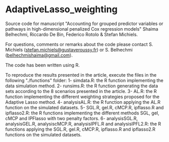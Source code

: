 # AdaptiveLasso_weighting


Source code for manuscript "Accounting for grouped predictor variables or pathways in high-dimensional penalized Cox regression models"
Shaima Belhechmi, Riccardo De Bin, Federico Rotolo & Stefan Michiels.

For questions, comments or remarks about the code please contact S. Michiels (stefan.michiels@gustaveroussy.fr) or S. Belhechmi (belhechmishaima@gmail.com).

The code has been written using R. 

To reproduce the results presented in the article, execute the files in the following "./functions" folder:
1- simdata.R: the R function implementing the data simulation method.
2- runsims.R: the R function generating the data sets according to the 8 scenarios presented in the article.
3- AL.R: the R function implementing the different weighting strategies proposed for the Adaptive Lasso method.
4- analysisAL.R: the R function applying the AL.R function on the simulated datasets.
5- SGL.R, gel.R, cMCP.R, ipflasso.R and ipflasso2.R: the R functions implementing the different methods SGL, gel, cMCP and IPFlasso with two penalty factors.
6- analysisSGL.R, analysisGEL.R, analysiscMCP.R, analysisIPFL.R and analysisIPFL2.R: the R functions applying the SGL.R, gel.R, cMCP.R, ipflasso.R and ipflasso2.R functions on the simulated datasets.

